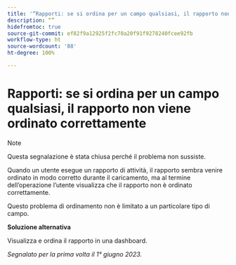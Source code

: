 ```yaml
---
title: '“Rapporti: se si ordina per un campo qualsiasi, il rapporto non viene ordinato correttamente”'
description: “”
hidefromtoc: true
source-git-commit: ef82f9a12925f2fc70a20f91f9278240fcee92fb
workflow-type: ht
source-wordcount: '88'
ht-degree: 100%

---
```



# Rapporti: se si ordina per un campo qualsiasi, il rapporto non viene ordinato correttamente

>[!NOTE]
>
>Questa segnalazione è stata chiusa perché il problema non sussiste.

Quando un utente esegue un rapporto di attività, il rapporto sembra venire ordinato in modo corretto durante il caricamento, ma al termine dell’operazione l’utente visualizza che il rapporto non è ordinato correttamente.

Questo problema di ordinamento non è limitato a un particolare tipo di campo.

**Soluzione alternativa**

Visualizza e ordina il rapporto in una dashboard.

_Segnalato per la prima volta il 1° giugno 2023._